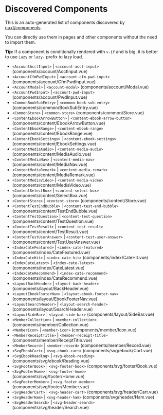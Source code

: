 # Discovered Components

This is an auto-generated list of components discovered by [nuxt/components](https://github.com/nuxt/components).

You can directly use them in pages and other components without the need to import them.

**Tip:** If a component is conditionally rendered with `v-if` and is big, it is better to use `Lazy` or `lazy-` prefix to lazy load.

- `<AccountAcctInput>` | `<account-acct-input>` (components/account/AcctInput.vue)
- `<AccountCfmPwdInput>` | `<account-cfm-pwd-input>` (components/account/CfmPwdInput.vue)
- `<AccountModal>` | `<account-modal>` (components/account/Modal.vue)
- `<AccountPwdInput>` | `<account-pwd-input>` (components/account/PwdInput.vue)
- `<CommonBookSubEntry>` | `<common-book-sub-entry>` (components/common/BookSubEntry.vue)
- `<CommonStore>` | `<common-store>` (components/common/Store.vue)
- `<ContentEbookArrowButton>` | `<content-ebook-arrow-button>` (components/content/EbookArrowButton.vue)
- `<ContentEbookRange>` | `<content-ebook-range>` (components/content/EbookRange.vue)
- `<ContentEbookSettings>` | `<content-ebook-settings>` (components/content/EbookSettings.vue)
- `<ContentMediaAudio>` | `<content-media-audio>` (components/content/MediaAudio.vue)
- `<ContentMediaNav>` | `<content-media-nav>` (components/content/MediaNav.vue)
- `<ContentMediaRemark>` | `<content-media-remark>` (components/content/MediaRemark.vue)
- `<ContentMediaVideo>` | `<content-media-video>` (components/content/MediaVideo.vue)
- `<ContentSelectBox>` | `<content-select-box>` (components/content/SelectBox.vue)
- `<ContentStore>` | `<content-store>` (components/content/Store.vue)
- `<ContentTestEndBubble>` | `<content-test-end-bubble>` (components/content/TestEndBubble.vue)
- `<ContentTestQuestion>` | `<content-test-question>` (components/content/TestQuestion.vue)
- `<ContentTestResult>` | `<content-test-result>` (components/content/TestResult.vue)
- `<ContentTestUserAnswer>` | `<content-test-user-answer>` (components/content/TestUserAnswer.vue)
- `<IndexCateFeatured>` | `<index-cate-featured>` (components/index/CateFeatured.vue)
- `<IndexCateHit>` | `<index-cate-hit>` (components/index/CateHit.vue)
- `<IndexCateLatest>` | `<index-cate-latest>` (components/index/CateLatest.vue)
- `<IndexCateRecommend>` | `<index-cate-recommend>` (components/index/CateRecommend.vue)
- `<LayoutBackHeader>` | `<layout-back-header>` (components/layout/BackHeader.vue)
- `<LayoutEbookFooterNav>` | `<layout-ebook-footer-nav>` (components/layout/EbookFooterNav.vue)
- `<LayoutSearchHeader>` | `<layout-search-header>` (components/layout/SearchHeader.vue)
- `<LayoutSideBar>` | `<layout-side-bar>` (components/layout/SideBar.vue)
- `<MemberCollection>` | `<member-collection>` (components/member/Collection.vue)
- `<MemberIcon>` | `<member-icon>` (components/member/Icon.vue)
- `<MemberReceiptTitle>` | `<member-receipt-title>` (components/member/ReceiptTitle.vue)
- `<MemberRecord>` | `<member-record>` (components/member/Record.vue)
- `<SvgEbookCart>` | `<svg-ebook-cart>` (components/svg/ebook/Cart.vue)
- `<SvgEbookReading>` | `<svg-ebook-reading>` (components/svg/ebook/Reading.vue)
- `<SvgFooterBook>` | `<svg-footer-book>` (components/svg/footer/Book.vue)
- `<SvgFooterHome>` | `<svg-footer-home>` (components/svg/footer/Home.vue)
- `<SvgFooterMember>` | `<svg-footer-member>` (components/svg/footer/Member.vue)
- `<SvgHeaderCart>` | `<svg-header-cart>` (components/svg/header/Cart.vue)
- `<SvgHeaderHam>` | `<svg-header-ham>` (components/svg/header/Ham.vue)
- `<SvgHeaderSearch>` | `<svg-header-search>` (components/svg/header/Search.vue)
